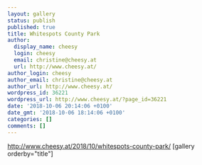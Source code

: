 ```yaml
---
layout: gallery
status: publish
published: true
title: Whitespots County Park
author:
  display_name: cheesy
  login: cheesy
  email: christine@cheesy.at
  url: http://www.cheesy.at/
author_login: cheesy
author_email: christine@cheesy.at
author_url: http://www.cheesy.at/
wordpress_id: 36221
wordpress_url: http://www.cheesy.at/?page_id=36221
date: '2018-10-06 20:14:06 +0100'
date_gmt: '2018-10-06 18:14:06 +0100'
categories: []
comments: []
---
```

http://www.cheesy.at/2018/10/whitespots-county-park/
[gallery orderby="title"]
